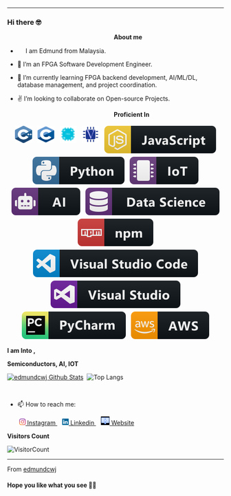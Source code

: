 ***********************************
### Hi there 🤓

<!--
**anishghimire603/anishghimire603** is a ✨ _special_ ✨ repository because its `README.md` (this file) appears on your GitHub profile.-->
&nbsp;&nbsp;&nbsp;&nbsp;&nbsp;&nbsp;&nbsp;&nbsp;&nbsp;&nbsp;&nbsp;&nbsp;&nbsp;&nbsp;&nbsp;&nbsp;&nbsp;&nbsp;&nbsp;&nbsp;&nbsp;&nbsp;&nbsp;&nbsp;&nbsp;&nbsp;&nbsp;&nbsp;&nbsp;&nbsp;&nbsp;&nbsp;&nbsp;&nbsp;&nbsp;&nbsp;&nbsp;&nbsp;&nbsp;&nbsp;&nbsp;&nbsp;&nbsp;&nbsp;&nbsp;&nbsp;&nbsp;&nbsp;&nbsp;&nbsp;&nbsp;&nbsp;&nbsp;&nbsp;&nbsp;&nbsp;&nbsp;&nbsp;&nbsp;&nbsp;&nbsp;&nbsp;&nbsp;<b>About me</b> <br>
- <img src ="https://s3.amazonaws.com/pix.iemoji.com/images/emoji/apple/ios-12/256/boy-light-skin-tone.png" height= 15px width = 15px> I am Edmund from Malaysia.

- 🔭 I’m an FPGA Software Development Engineer.

- 🌱 I’m currently learning FPGA backend development, AI/ML/DL, database management, and project coordination.

- ✌️ I’m looking to collaborate on Open-source Projects.

&nbsp;&nbsp;&nbsp;&nbsp;&nbsp;&nbsp;&nbsp;&nbsp;&nbsp;&nbsp;&nbsp;&nbsp;&nbsp;&nbsp;&nbsp;&nbsp;&nbsp;&nbsp;&nbsp;&nbsp;&nbsp;&nbsp;&nbsp;&nbsp;&nbsp;&nbsp;&nbsp;&nbsp;&nbsp;&nbsp;&nbsp;&nbsp;&nbsp;&nbsp;&nbsp;&nbsp;&nbsp;&nbsp;&nbsp;&nbsp;&nbsp;&nbsp;&nbsp;&nbsp;&nbsp;&nbsp;&nbsp;&nbsp;&nbsp;&nbsp;&nbsp;&nbsp;&nbsp;&nbsp;&nbsp;&nbsp;&nbsp;&nbsp;&nbsp;&nbsp;&nbsp;&nbsp;&nbsp;<b>Proficient In</b> <br>

<p align="center">
 <img src="https://github.com/edmundcwj/readMe_img/blob/master/c%2B%2B.svg" alt="c++" width="40" height="40" style="vertical-align:top; margin:4px">
 <img src="https://github.com/edmundcwj/readMe_img/blob/master/c.svg" alt="c++" width="40" height="40" style="vertical-align:top; margin:4px">
 <img src="https://github.com/edmundcwj/readMe_img/blob/master/fpga.svg" alt="c++" width="40" height="40" style="vertical-align:top; margin:4px">
 <img src="https://github.com/edmundcwj/readMe_img/blob/master/verilog.svg" alt="c++" width="40" height="40" style="vertical-align:top; margin:4px">
 <img src="https://github.com/anishghimire603/anishghimire603/blob/master/Assets/javascript.svg" alt="javascript" style="vertical-align:top; margin:4px">
 <img src="https://github.com/anishghimire603/anishghimire603/blob/master/Assets/python.svg" alt="python" style="vertical-align:top; margin:4px">
 <img src="https://github.com/anishghimire603/anishghimire603/blob/master/Assets/iot.svg" alt="iot" style="vertical-align:top; margin:4px">
 <img src="https://github.com/anishghimire603/anishghimire603/blob/master/Assets/ai.svg" alt="ai" style="vertical-align:top; margin:4px">
 <img src="https://github.com/anishghimire603/anishghimire603/blob/master/Assets/datascience.svg" alt="datascience" style="vertical-align:top; margin:4px">
 <img src="https://github.com/anishghimire603/anishghimire603/blob/master/Assets/npm.svg" alt="npm" style="vertical-align:top; margin:4px">
 <img src="https://github.com/anishghimire603/anishghimire603/blob/master/Assets/visualstudio_code.svg" alt="vscode" style="vertical-align:top; margin:4px">
 <img src="https://github.com/anishghimire603/anishghimire603/blob/master/Assets/visualstudio.svg" alt="vs" style="vertical-align:top; margin:4px">
 <img src="https://github.com/anishghimire603/anishghimire603/blob/master/Assets/jetbrains_pycharm.svg" alt="pycharm" style="vertical-align:top; margin:4px">
 <img src="https://github.com/anishghimire603/anishghimire603/blob/master/Assets/aws.svg" alt="aws" style="vertical-align:top; margin:4px">
</p>

**I am Into ,**

**Semiconductors, AI, IOT**
<br />


[![edmundcwj Github Stats](https://github-readme-stats.vercel.app/api?username=edmundcwj&show_icons=true&title_color=fff&icon_color=79ff97&text_color=9f9f9f&bg_color=151515)](https://github.com/edmundcwj)
&nbsp;![Top Langs](https://github-readme-stats.anuraghazra1.vercel.app/api/top-langs/?username=edmundcwj&layout=compact&theme=radical)

<br /> 

- 📫 How to reach me:<br>

&nbsp;&nbsp;&nbsp;&nbsp;&nbsp;&nbsp;
<a href = "https://www.instagram.com/edmundcwj/" target="_blank"><img src = "https://github.com/edmundcwj/readMe_img/blob/master/instagram.svg" height= 15px width = 15px> Instagram </a>&nbsp;&nbsp;
<a href = "https://www.linkedin.com/in/edjet99/" target="_blank"><img src = "https://github.com/edmundcwj/readMe_img/blob/master/linkedin.svg" height= 15px width = 15px> Linkedin </a>&nbsp;&nbsp;
<a href = "https://edmundpersonal.netlify.app" target="_blank"><img src = "https://github.com/edmundcwj/readMe_img/blob/master/personal.svg" height= 20px width = 20px> Website </a>

**Visitors Count** 

![VisitorCount](https://profile-counter.glitch.me/{edmundcwj}/count.svg)

*************

From [edmundcwj](https://github.com/edmundcwj)

#### Hope you like what you see ✌🏻
